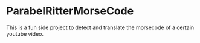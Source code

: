 # ParabelRitterMorseCode
This is a fun side project to detect and translate the morsecode of a certain youtube video.
